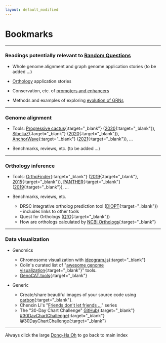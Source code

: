 ```yaml
---
layout: default_modified
---
```


# Bookmarks

___
### Readings potentially relevant to [Random Questions](random.md) 

- Whole genome alignment and graph genome application stories (to be added ...) 

- [Orthology](relevant_3.md) application stories

- Conservation, etc. of [promoters and enhancers](relevant_2.md)
 
- Methods and examples of exploring [evolution of GRNs](relevant_1.md)

___
### Genome alignment


- Tools: [Progressive cactus](https://github.com/glennhickey/progressiveCactus){:target="_blank"} ([2020](https://doi.org/10.1038/s41586-020-2871-y){:target="_blank"}), [SibeliaZ](https://github.com/medvedevgroup/SibeliaZ){:target="_blank"} ([2020]( https://doi.org/10.1038/s41467-020-19777-8){:target="_blank"}), [AnchorWave](https://github.com/baoxingsong/AnchorWave){:target="_blank"} ([2021](https://www.pnas.org/doi/10.1073/pnas.2113075119){:target="_blank"}), ...

- Benchmarks, reviews, etc. (to be added ...) 


___
### Orthology inference

- Tools: [OrthoFinder](https://github.com/davidemms/OrthoFinder){:target="_blank"} ([2019](https://doi.org/10.1186/s13059-019-1832-y){:target="_blank"}, [2015](https://doi.org/10.1186/s13059-015-0721-2){:target="_blank"}), [PANTHER](http://pantherdb.org/panther/){:target="_blank"} ([2019](https://doi.org/10.1038/s41596-019-0128-8){:target="_blank"}), ...   

- Benchmarks, reviews, etc.

	- DRSC integrative ortholog prediction tool ([DIOPT](https://fgr.hms.harvard.edu/diopt-documentation){:target="_blank"}) - includes links to other tools
	- Quest for Orthologs ([QfO](https://questfororthologs.org/){:target="_blank"})
	- How are orthologs calculated by [NCBI Orthologs](https://www.ncbi.nlm.nih.gov/kis/info/how-are-orthologs-calculated/){:target="_blank"}

___
### Data visualization


- Genomics

	- Chromosome visualization with [ideogram.js](https://eweitz.github.io/ideogram/){:target="_blank"}
	- Colin's curated list of "[awesome genome visualization](https://cmdcolin.github.io/awesome-genome-visualization/?latest=true&tag=Comparative){:target="_blank"}" tools. 
	- [GenoCAT.tools](http://genocat.tools/){:target="_blank"}


- Generic

	- Create/share beautiful images of your source code using [carbon](https://carbon.now.sh/){:target="_blank"}.
	- Chenxin Li's "[Friends don't let friends ...](https://github.com/cxli233/FriendsDontLetFriends)" series
	- The "30-Day Chart Challenge" [GitHub](https://github.com/30DayChartChallenge/Edition2022){:target="_blank"} [#30DayChartChallenge](https://twitter.com/hashtag/30DayChartChallenge?src=hashtag_click){:target="_blank"} [@30DayChartChallenge](https://twitter.com/30DayChartChall){:target="_blank"}


___
Always click the large [Dong-Ha Oh](index.md) to go back to main index
